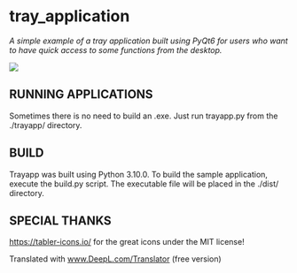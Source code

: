 # tray_application

_A simple example of a tray application built using PyQt6 for users who want to have quick access to some functions from the desktop._

<img src="https://user-images.githubusercontent.com/31797203/190860873-1649aa45-85b0-4131-9104-3304e75cc7b0.png"/>

## RUNNING APPLICATIONS
Sometimes there is no need to build an .exe. Just run trayapp.py from the ./trayapp/ directory.

## BUILD
Trayapp was built using Python 3.10.0.
To build the sample application, execute the build.py script. The executable file will be placed in the ./dist/ directory.

## SPECIAL THANKS
https://tabler-icons.io/ for the great icons under the MIT license!


Translated with www.DeepL.com/Translator (free version)
